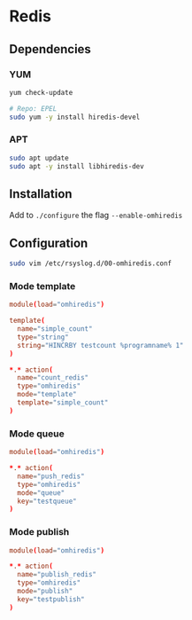 # Redis

## Dependencies

### YUM

```sh
yum check-update

# Repo: EPEL
sudo yum -y install hiredis-devel
```

### APT

```sh
sudo apt update
sudo apt -y install libhiredis-dev
```

## Installation

Add to `./configure` the flag `--enable-omhiredis`

## Configuration

```sh
sudo vim /etc/rsyslog.d/00-omhiredis.conf
```

### Mode template

```conf
module(load="omhiredis")

template(
  name="simple_count"
  type="string"
  string="HINCRBY testcount %programname% 1"
)

*.* action(
  name="count_redis"
  type="omhiredis"
  mode="template"
  template="simple_count"
)
```

### Mode queue

```conf
module(load="omhiredis")

*.* action(
  name="push_redis"
  type="omhiredis"
  mode="queue"
  key="testqueue"
)
```

### Mode publish

```conf
module(load="omhiredis")

*.* action(
  name="publish_redis"
  type="omhiredis"
  mode="publish"
  key="testpublish"
)
```
